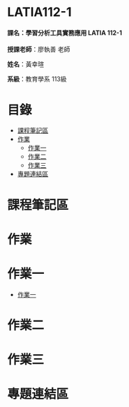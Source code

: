 # LATIA112-1

#### 課名：學習分析工具實務應用 LATIA 112-1

**授課老師**：廖執善 老師 

**姓名**：黃幸瑄  

**系級**：教育學系 113級

# 目錄
* [課程筆記區](#課程筆記區)
* [作業](#作業)
    * [作業一](#作業一)
    * [作業二](#作業二)
    * [作業三](#作業三)
* [專題連結區](#專題連結區)
# 課程筆記區
# 作業
# 作業一
* [作業一](https://github.com/40900114E/LATIA112-1/blob/main/hw1.ipynb)
# 作業二
# 作業三
# 專題連結區
